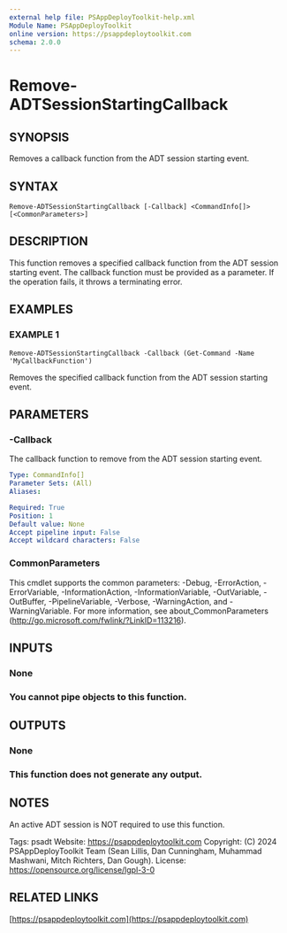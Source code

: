 ```yaml
---
external help file: PSAppDeployToolkit-help.xml
Module Name: PSAppDeployToolkit
online version: https://psappdeploytoolkit.com
schema: 2.0.0
---
```


# Remove-ADTSessionStartingCallback

## SYNOPSIS
Removes a callback function from the ADT session starting event.

## SYNTAX

```
Remove-ADTSessionStartingCallback [-Callback] <CommandInfo[]> [<CommonParameters>]
```

## DESCRIPTION
This function removes a specified callback function from the ADT session starting event.
The callback function must be provided as a parameter.
If the operation fails, it throws a terminating error.

## EXAMPLES

### EXAMPLE 1
```
Remove-ADTSessionStartingCallback -Callback (Get-Command -Name 'MyCallbackFunction')
```

Removes the specified callback function from the ADT session starting event.

## PARAMETERS

### -Callback
The callback function to remove from the ADT session starting event.

```yaml
Type: CommandInfo[]
Parameter Sets: (All)
Aliases:

Required: True
Position: 1
Default value: None
Accept pipeline input: False
Accept wildcard characters: False
```

### CommonParameters
This cmdlet supports the common parameters: -Debug, -ErrorAction, -ErrorVariable, -InformationAction, -InformationVariable, -OutVariable, -OutBuffer, -PipelineVariable, -Verbose, -WarningAction, and -WarningVariable.
For more information, see about_CommonParameters (http://go.microsoft.com/fwlink/?LinkID=113216).

## INPUTS

### None
### You cannot pipe objects to this function.
## OUTPUTS

### None
### This function does not generate any output.
## NOTES
An active ADT session is NOT required to use this function.

Tags: psadt
Website: https://psappdeploytoolkit.com
Copyright: (C) 2024 PSAppDeployToolkit Team (Sean Lillis, Dan Cunningham, Muhammad Mashwani, Mitch Richters, Dan Gough).
License: https://opensource.org/license/lgpl-3-0

## RELATED LINKS

[https://psappdeploytoolkit.com](https://psappdeploytoolkit.com)
